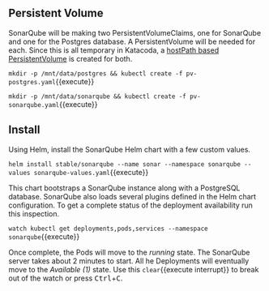 ## Persistent Volume ##

SonarQube will be making two PersistentVolumeClaims, one for SonarQube and one for the Postgres database. A PersistentVolume will be needed for each. Since this is all temporary in Katacoda, a [hostPath based PersistentVolume](https://kubernetes.io/docs/tasks/configure-pod-container/configure-persistent-volume-storage/#create-a-persistentvolume) is created for both.

`mkdir -p /mnt/data/postgres && kubectl create -f pv-postgres.yaml`{{execute}}

`mkdir -p /mnt/data/sonarqube && kubectl create -f pv-sonarqube.yaml`{{execute}}

## Install ##

Using Helm, install the SonarQube Helm chart with a few custom values.

`helm install stable/sonarqube --name sonar --namespace sonarqube --values sonarqube-values.yaml`{{execute}}

This chart bootstraps a SonarQube instance along with a PostgreSQL database. SonarQube also loads several plugins defined in the Helm chart configuration. To get a complete status of the deployment availability run this inspection.

`watch kubectl get deployments,pods,services --namespace sonarqube`{{execute}}

Once complete, the Pods will move to the _running_ state. The SonarQube server takes about 2 minutes to start. All he Deployments will eventually move to the _Available (1)_ state. Use this ```clear```{{execute interrupt}} to break out of the watch or press <kbd>Ctrl</kbd>+<kbd>C</kbd>.

